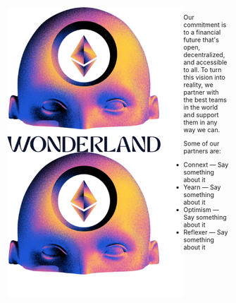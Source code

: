 <img align="left" src="../assets/gh-profile-banner-light.png#gh-light-mode-only" width="400">
<img align="left" src="../assets/gh-profile-banner-dark.png#gh-dark-mode-only" width="400">

Our commitment is to a financial future that's open, decentralized, and accessible to all. To turn this vision into reality, we partner with the best teams in the world and support them in any way we can.

Some of our partners are:

* Connext &mdash; Say something about it
* Yearn &mdash; Say something about it
* Optimism &mdash; Say something about it
* Reflexer &mdash; Say something about it

<br clear="left"/>